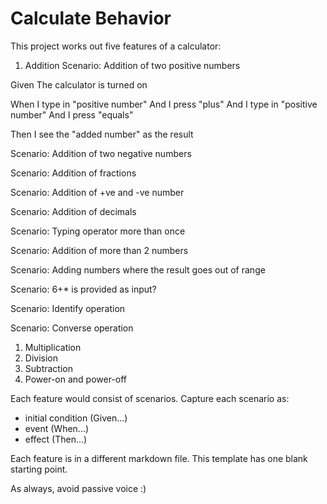 # Calculate Behavior

This project works out five features of a calculator:

1. Addition
Scenario: Addition of two positive numbers

Given The calculator is turned on

When I type in "positive number"
And I press "plus"
And I type in "positive number"
And I press "equals"

Then I see the "added number" as the result

Scenario: Addition of two negative numbers

Scenario: Addition of fractions

Scenario: Addition of +ve and -ve number

Scenario: Addition of decimals

Scenario: Typing operator more than once

Scenario: Addition of more than 2 numbers

Scenario: Adding numbers where the result goes out of range

Scenario: 6+* is provided as input?

Scenario: Identify operation

Scenario: Converse operation
1. Multiplication
1. Division
1. Subtraction
1. Power-on and power-off

Each feature would consist of scenarios.
Capture each scenario as:

- initial condition (Given...)
- event (When...)
- effect (Then...)

Each feature is in a different markdown file.
This template has one blank starting point.

As always, avoid passive voice :)
